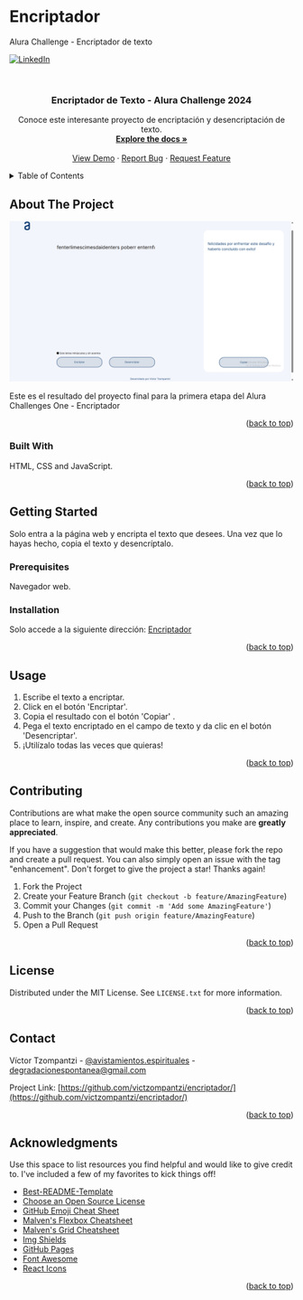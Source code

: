 # Encriptador

Alura Challenge - Encriptador de texto

<!-- Improved compatibility of back to top link: See: https://github.com/victzompantzi/encriptador/pull/73 -->

<a id="readme-top"></a>

[![LinkedIn][linkedin-shield]](https://www.linkedin.com/in/victortzompantzi/)

<!-- PROJECT LOGO -->
<br />
  <h3 align="center">Encriptador de Texto - Alura Challenge 2024</h3>

  <p align="center">
    Conoce este interesante proyecto de encriptación y desencriptación de texto.
    <br />
    <a href="https://github.com/victzompantzi/encriptador/"><strong>Explore the docs »</strong></a>
    <br />
    <br />
    <a href="https://github.com/victzompantzi/encriptador/">View Demo</a>
    ·
    <a href="https://github.com/victzompantzi/encriptador/issues/new?labels=bug&template=bug-report---.md">Report Bug</a>
    ·
    <a href="https://github.com/victzompantzi/encriptador/issues/new?labels=enhancement&template=feature-request---.md">Request Feature</a>
  </p>
</div>

<!-- TABLE OF CONTENTS -->
<details>
  <summary>Table of Contents</summary>
  <ol>
    <li>
      <a href="#about-the-project">About The Project</a>
      <ul>
        <li><a href="#built-with">Built With</a></li>
      </ul>
    </li>
    <li>
      <a href="#getting-started">Getting Started</a>
      <ul>
        <li><a href="#prerequisites">Prerequisites</a></li>
        <li><a href="#installation">Installation</a></li>
      </ul>
    </li>
    <li><a href="#usage">Usage</a></li>
    <li><a href="#contributing">Contributing</a></li>
    <li><a href="#license">License</a></li>
    <li><a href="#contact">Contact</a></li>
    <li><a href="#acknowledgments">Acknowledgments</a></li>
  </ol>
</details>

<!-- ABOUT THE PROJECT -->

## About The Project

[![Product Name Screen Shot][product-screenshot]](https://example.com)

Este es el resultado del proyecto final para la primera etapa del Alura Challenges One - Encriptador

<p align="right">(<a href="#readme-top">back to top</a>)</p>

### Built With

HTML, CSS and JavaScript.

<p align="right">(<a href="#readme-top">back to top</a>)</p>

<!-- GETTING STARTED -->

## Getting Started

Solo entra a la página web y encripta el texto que desees. Una vez que lo hayas hecho, copia el texto y desencríptalo.

### Prerequisites

Navegador web.

### Installation

Solo accede a la siguiente dirección: [Encriptador]()

<p align="right">(<a href="#readme-top">back to top</a>)</p>

<!-- USAGE EXAMPLES -->

## Usage

1. Escribe el texto a encriptar.
2. Click en el botón 'Encriptar'.
3. Copia el resultado con el botón 'Copiar' .
4. Pega el texto encriptado en el campo de texto y da clic en el botón 'Desencriptar'.
5. ¡Utilízalo todas las veces que quieras!

<p align="right">(<a href="#readme-top">back to top</a>)</p>

## Contributing

Contributions are what make the open source community such an amazing place to learn, inspire, and create. Any contributions you make are **greatly appreciated**.

If you have a suggestion that would make this better, please fork the repo and create a pull request. You can also simply open an issue with the tag "enhancement".
Don't forget to give the project a star! Thanks again!

1. Fork the Project
2. Create your Feature Branch (`git checkout -b feature/AmazingFeature`)
3. Commit your Changes (`git commit -m 'Add some AmazingFeature'`)
4. Push to the Branch (`git push origin feature/AmazingFeature`)
5. Open a Pull Request

<p align="right">(<a href="#readme-top">back to top</a>)</p>

<!-- LICENSE -->

## License

Distributed under the MIT License. See `LICENSE.txt` for more information.

<p align="right">(<a href="#readme-top">back to top</a>)</p>

<!-- CONTACT -->

## Contact

Víctor Tzompantzi - [@avistamientos.espirituales](https://instagram.com/avistamientos.espirituales) - degradacionespontanea@gmail.com

Project Link: [https://github.com/victzompantzi/encriptador/](https://github.com/victzompantzi/encriptador/)

<p align="right">(<a href="#readme-top">back to top</a>)</p>

<!-- ACKNOWLEDGMENTS -->

## Acknowledgments

Use this space to list resources you find helpful and would like to give credit to. I've included a few of my favorites to kick things off!

- [Best-README-Template](https://github.com/othneildrew/Best-README-Template)
- [Choose an Open Source License](https://choosealicense.com)
- [GitHub Emoji Cheat Sheet](https://www.webpagefx.com/tools/emoji-cheat-sheet)
- [Malven's Flexbox Cheatsheet](https://flexbox.malven.co/)
- [Malven's Grid Cheatsheet](https://grid.malven.co/)
- [Img Shields](https://shields.io)
- [GitHub Pages](https://pages.github.com)
- [Font Awesome](https://fontawesome.com)
- [React Icons](https://react-icons.github.io/react-icons/search)

<p align="right">(<a href="#readme-top">back to top</a>)</p>

<!-- MARKDOWN LINKS & IMAGES -->
<!-- https://www.markdownguide.org/basic-syntax/#reference-style-links -->

[contributors-shield]: https://img.shields.io/github/contributors/othneildrew/Best-README-Template.svg?style=for-the-badge
[contributors-url]: https://github.com/victzompantzi/encriptador/graphs/contributors
[forks-shield]: https://img.shields.io/github/forks/othneildrew/Best-README-Template.svg?style=for-the-badge
[forks-url]: https://github.com/victzompantzi/encriptador/network/members
[stars-shield]: https://img.shields.io/github/stars/othneildrew/Best-README-Template.svg?style=for-the-badge
[stars-url]: https://github.com/victzompantzi/encriptador/stargazers
[issues-shield]: https://img.shields.io/github/issues/othneildrew/Best-README-Template.svg?style=for-the-badge
[issues-url]: https://github.com/victzompantzi/encriptador/issues
[license-shield]: https://img.shields.io/github/license/othneildrew/Best-README-Template.svg?style=for-the-badge
[license-url]: https://github.com/victzompantzi/encriptador/blob/master/LICENSE.txt
[linkedin-shield]: https://img.shields.io/badge/-LinkedIn-black.svg?style=for-the-badge&logo=linkedin&colorB=555
[linkedin-url]: https://www.linkedin.com/in/victortzompantzi/
[product-screenshot]: assets/screenshot.png
[Next.js]: https://img.shields.io/badge/next.js-000000?style=for-the-badge&logo=nextdotjs&logoColor=white
[Next-url]: https://nextjs.org/
[React.js]: https://img.shields.io/badge/React-20232A?style=for-the-badge&logo=react&logoColor=61DAFB
[React-url]: https://reactjs.org/
[Vue.js]: https://img.shields.io/badge/Vue.js-35495E?style=for-the-badge&logo=vuedotjs&logoColor=4FC08D
[Vue-url]: https://vuejs.org/
[Angular.io]: https://img.shields.io/badge/Angular-DD0031?style=for-the-badge&logo=angular&logoColor=white
[Angular-url]: https://angular.io/
[Svelte.dev]: https://img.shields.io/badge/Svelte-4A4A55?style=for-the-badge&logo=svelte&logoColor=FF3E00
[Svelte-url]: https://svelte.dev/
[Laravel.com]: https://img.shields.io/badge/Laravel-FF2D20?style=for-the-badge&logo=laravel&logoColor=white
[Laravel-url]: https://laravel.com
[Bootstrap.com]: https://img.shields.io/badge/Bootstrap-563D7C?style=for-the-badge&logo=bootstrap&logoColor=white
[Bootstrap-url]: https://getbootstrap.com
[JQuery.com]: https://img.shields.io/badge/jQuery-0769AD?style=for-the-badge&logo=jquery&logoColor=white
[JQuery-url]: https://jquery.com
